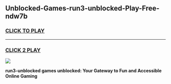 
## Unblocked-Games-run3-unblocked-Play-Free-ndw7b
<h3>
<a href="https://premium76.site?title=run3-unblocked&ref=12A">CLICK TO PLAY</a></h3>
<hr>

<h3>
<a href="https://premium76.site?title=run3-unblocked&ref=12A">CLICK 2 PLAY</a>
  
</h3>

<a href="https://premium76.site?title=run3-unblocked&ref=12A"><img src="https://clearcache.store/games.png"></a>


**run3-unblocked games unblocked: Your Gateway to Fun and Accessible Online Gaming**
